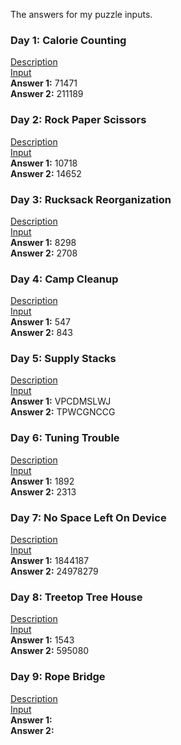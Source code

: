 The answers for my puzzle inputs.

### Day 1: Calorie Counting
[Description](https://adventofcode.com/2022/day/1)  
[Input](inputs/input01.txt)  
**Answer 1:** 71471  
**Answer 2:** 211189  

### Day 2: Rock Paper Scissors
[Description](https://adventofcode.com/2022/day/2)  
[Input](inputs/input02.txt)  
**Answer 1:** 10718  
**Answer 2:** 14652  

### Day 3: Rucksack Reorganization
[Description](https://adventofcode.com/2022/day/3)  
[Input](inputs/input03.txt)  
**Answer 1:** 8298  
**Answer 2:** 2708  

### Day 4: Camp Cleanup
[Description](https://adventofcode.com/2022/day/4)  
[Input](inputs/input04.txt)  
**Answer 1:** 547  
**Answer 2:** 843  

### Day 5: Supply Stacks
[Description](https://adventofcode.com/2022/day/5)  
[Input](inputs/input05.txt)  
**Answer 1:** VPCDMSLWJ  
**Answer 2:** TPWCGNCCG  

### Day 6: Tuning Trouble
[Description](https://adventofcode.com/2022/day/6)  
[Input](inputs/input06.txt)  
**Answer 1:** 1892  
**Answer 2:** 2313  

### Day 7: No Space Left On Device
[Description](https://adventofcode.com/2022/day/7)  
[Input](inputs/input07.txt)  
**Answer 1:** 1844187  
**Answer 2:** 24978279  

### Day 8: Treetop Tree House
[Description](https://adventofcode.com/2022/day/8)  
[Input](inputs/input08.txt)  
**Answer 1:** 1543  
**Answer 2:** 595080  

### Day 9: Rope Bridge
[Description](https://adventofcode.com/2022/day/9)  
[Input](inputs/input09.txt)  
**Answer 1:**   
**Answer 2:**   

